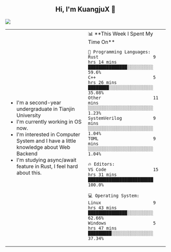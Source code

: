 <h2 align="center"> Hi, I'm KuangjuX 👋 </h2>
<p><img src="https://w.wallhaven.cc/full/nz/wallhaven-nz1e8j.jpg"></p>
<table>
    <tr>
        <td valign="center" width="50%">
            <ul>
                <li>I'm a second-year undergraduate in Tianjin University</li>
                <li>I'm currently working in OS now.</li>
                <li>I'm interested in Computer System and I have a little knowledge about Web Backend</li>
                <li>I'm studying async/await feature in Rust, I feel hard about this.</li>
            </ul>
        </td>
       <td valign="top" width="50%">
<!--START_SECTION:waka-->
📊 **This Week I Spent My Time On** 

```text
💬 Programming Languages: 
Rust                     9 hrs 14 mins       ███████████████░░░░░░░░░░   59.6% 
C++                      5 hrs 26 mins       ████████░░░░░░░░░░░░░░░░░   35.08% 
Other                    11 mins             ░░░░░░░░░░░░░░░░░░░░░░░░░   1.23% 
SystemVerilog            9 mins              ░░░░░░░░░░░░░░░░░░░░░░░░░   1.04% 
TOML                     9 mins              ░░░░░░░░░░░░░░░░░░░░░░░░░   1.04%

🔥 Editors: 
VS Code                  15 hrs 31 mins      █████████████████████████   100.0%

💻 Operating System: 
Linux                    9 hrs 43 mins       ███████████████░░░░░░░░░░   62.66% 
Windows                  5 hrs 47 mins       █████████░░░░░░░░░░░░░░░░   37.34%

```


<!--END_SECTION:waka-->
</td></tr>
</table>


